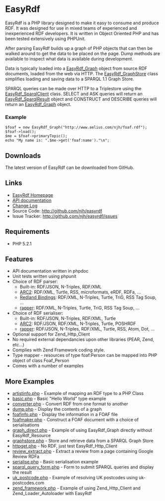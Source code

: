 EasyRdf
=======
EasyRdf is a PHP library designed to make it easy to consume and produce RDF.
It was designed for use in mixed teams of experienced and inexperienced RDF
developers. It is written in Object Oriented PHP and has been tested
extensively using PHPUnit.

After parsing EasyRdf builds up a graph of PHP objects that can then be walked
around to get the data to be placed on the page. Dump methods are available to
inspect what data is available during development.

Data is typically loaded into a [EasyRdf_Graph] object from source RDF
documents, loaded from the web via HTTP. The [EasyRdf_GraphStore] class
simplifies loading and saving data to a SPARQL 1.1 Graph Store.

SPARQL queries can be made over HTTP to a Triplestore using the
[EasyRdf_SparqlClient] class. SELECT and ASK queries will return an
[EasyRdf_SparqlResult] object and CONSTRUCT and DESCRIBE queries will return
an [EasyRdf_Graph] object.

### Example ###

    $foaf = new EasyRdf_Graph("http://www.aelius.com/njh/foaf.rdf");
    $foaf->load();
    $me = $foaf->primaryTopic();
    echo "My name is: ".$me->get('foaf:name')."\n";


Downloads
---------

The latest version of EasyRdf can be downloaded from GitHub.

Links
-----

* [EasyRdf Homepage](http://www.aelius.com/njh/easyrdf/)
* [API documentation](http://www.aelius.com/njh/easyrdf/docs/)
* [Change Log](http://github.com/njh/easyrdf/blob/master/CHANGELOG.md)
* Source Code: <http://github.com/njh/easyrdf>
* Issue Tracker: <http://github.com/njh/easyrdf/issues>

Requirements
------------

* PHP 5.2.1


Features
--------

* API documentation written in phpdoc
* Unit tests written using phpunit
* Choice of RDF parser:
  * Built-in: RDF/JSON, N-Triples, RDF/XML
  * [ARC2]: RDF/XML, Turtle, RSS, microformats, eRDF, RDFa, ...
  * [Redland Bindings]: RDF/XML, N-Triples, Turtle, TriG, RSS Tag Soup, ...
  * [rapper]: RDF/XML, N-Triples, Turtle, TriG, RSS Tag Soup, ...
* Choice of RDF serialiser:
  * Built-in: RDF/JSON, N-Triples, RDF/XML, Turtle
  * [ARC2]: RDF/JSON, RDF/XML, N-Triples, Turtle, POSHRDF
  * [rapper]: RDF/JSON, N-Triples, RDF/XML, Turtle, RSS, Atom, Dot, ...
* Optional support for Zend_Http_Client
* No required external dependancies upon other libraries (PEAR, Zend, etc...)
* Complies with Zend Framework coding style.
* Type mapper - resources of type foaf:Person can be mapped into PHP object of class Foaf_Person
* Comes with a number of examples


More Examples
-------------

* [artistinfo.php](http://github.com/njh/easyrdf/blob/master/examples/artistinfo.php#path) - Example of mapping an RDF type to a PHP Class
* [basic.php](http://github.com/njh/easyrdf/blob/master/examples/basic.php#path) - Basic "Hello World" type example
* [converter.php](http://github.com/njh/easyrdf/blob/master/examples/converter.php#path) - Convert RDF from one format to another
* [dump.php](http://github.com/njh/easyrdf/blob/master/examples/dump.php#path) - Display the contents of a graph
* [foafinfo.php](http://github.com/njh/easyrdf/blob/master/examples/foafinfo.php#path) - Display the information in a FOAF file
* [foafmaker.php](http://github.com/njh/easyrdf/blob/master/examples/foafmaker.php#path) - Construct a FOAF document with a choice of serialisations
* [graph_direct.php](http://github.com/njh/easyrdf/blob/master/examples/graph_direct.php#path) - Example of using EasyRdf_Graph directly without EasyRdf_Resource
* [graphstore.php](http://github.com/njh/easyrdf/blob/master/examples/graphstore.php#path) - Store and retrieve data from a SPARQL Graph Store
* [httpget.php](http://github.com/njh/easyrdf/blob/master/examples/httpget.php#path) - No RDF, just test EasyRdf_Http_Client
* [review_extract.php](http://github.com/njh/easyrdf/blob/master/examples/review_extract.php#path) - Extract a review from a page containing Google Review RDFa
* [serialise.php](http://github.com/njh/easyrdf/blob/master/examples/serialise.php#path) - Basic serialisation example
* [sparql_query_form.php](http://github.com/njh/easyrdf/blob/master/examples/sparql_query_form.php#path) - Form to submit SPARQL queries and display the result
* [uk_postcode.php](http://github.com/njh/easyrdf/blob/master/examples/uk_postcode.php#path) - Example of resolving UK postcodes using uk-postcodes.com
* [zend_framework.php](http://github.com/njh/easyrdf/blob/master/examples/zend_framework.php#path) - Example of using Zend_Http_Client and Zend_Loader_Autoloader with EasyRdf


[EasyRdf_Graph]:http://www.aelius.com/njh/easyrdf/docs/EasyRdf/EasyRdf_Graph.html
[EasyRdf_GraphStore]:http://www.aelius.com/njh/easyrdf/docs/EasyRdf/EasyRdf_GraphStore.html
[EasyRdf_SparqlClient]:http://www.aelius.com/njh/easyrdf/docs/EasyRdf/EasyRdf_SparqlClient.html
[EasyRdf_SparqlResult]:http://www.aelius.com/njh/easyrdf/docs/EasyRdf/EasyRdf_SparqlResult.html

[ARC2]:http://github.com/semsol/arc2/
[Redland Bindings]:http://librdf.org/bindings/
[rapper]:http://librdf.org/raptor/rapper.html
